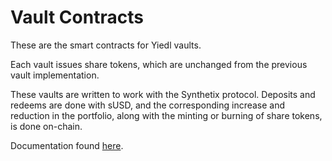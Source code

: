 # Vault Contracts
These are the smart contracts for Yiedl vaults. 

Each vault issues share tokens, which are unchanged from the previous vault implementation.

These vaults are written to work with the Synthetix protocol. 
Deposits and redeems are done with sUSD, and the corresponding increase and reduction in the portfolio, along with the minting or burning of share tokens, is done on-chain.

Documentation found [here](https://docs.yiedl.ai/yiedl-vault-smart-contracts/).

